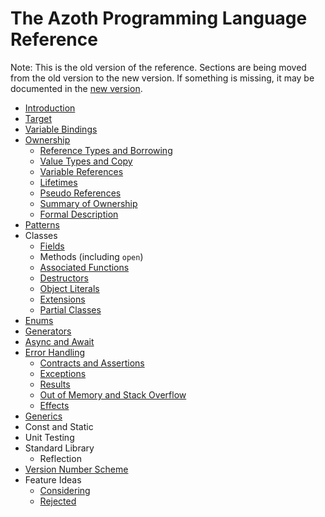 # The Azoth Programming Language Reference

Note: This is the old version of the reference. Sections are being moved from the old version to the new version. If something is missing, it may be documented in the [new version](../src/book.md).

* [Introduction](introduction.md)
* [Target](target.md)
* [Variable Bindings](variable-bindings.md)
* [Ownership](ownership.md)
  * [Reference Types and Borrowing](reference-types.md)
  * [Value Types and Copy](value-types.md)
  * [Variable References](variable-references.md)
  * [Lifetimes](lifetimes.md)
  * [Pseudo References](pseudo-references.md)
  * [Summary of Ownership](ownership-summary.md)
  * [Formal Description](borrow-checker.md)
* [Patterns](patterns.md)
* Classes
  * [Fields](fields.md)
  * Methods (including `open`)
  * [Associated Functions](associated-functions.md)
  * [Destructors](destructors.md)
  * [Object Literals](object-literals.md)
  * [Extensions](extensions.md)
  * [Partial Classes](partial-classes.md)
* [Enums](enums.md)
* [Generators](generators.md)
* [Async and Await](async.md)
* [Error Handling](error-handling.md)
  * [Contracts and Assertions](contracts-assertions.md)
  * [Exceptions](exceptions.md)
  * [Results](result.md)
  * [Out of Memory and Stack Overflow](out-of-memory.md)
  * [Effects](effects.md)
* [Generics](generics.md)
* Const and Static
* Unit Testing
* Standard Library
  * Reflection
* [Version Number Scheme](version-numbers.md)
* Feature Ideas
  * [Considering](ideas-considering.md)
  * [Rejected](ideas-rejected.md)
